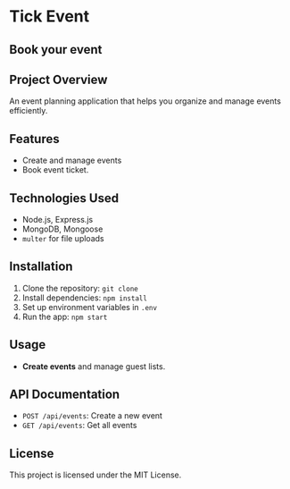 # Tick Event
## Book your event

## Project Overview
An event planning application that helps you organize and manage events efficiently.

## Features
- Create and manage events
- Book event ticket.

## Technologies Used
- Node.js, Express.js
- MongoDB, Mongoose
- `multer` for file uploads

## Installation
1. Clone the repository: `git clone `
2. Install dependencies: `npm install`
3. Set up environment variables in `.env`
4. Run the app: `npm start`

## Usage
- **Create events** and manage guest lists.

## API Documentation
- `POST /api/events`: Create a new event
- `GET /api/events`: Get all events

## License
This project is licensed under the MIT License.

